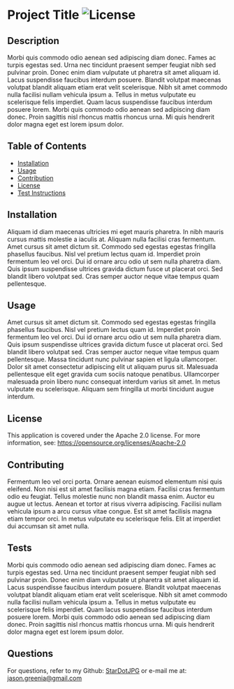 # Project Title ![License](https://img.shields.io/badge/License-Apache_2.0-blue.svg)

  ## Description
  Morbi quis commodo odio aenean sed adipiscing diam donec. Fames ac turpis egestas sed. Urna nec tincidunt praesent semper feugiat nibh sed pulvinar proin. Donec enim diam vulputate ut pharetra sit amet aliquam id. Lacus suspendisse faucibus interdum posuere. Blandit volutpat maecenas volutpat blandit aliquam etiam erat velit scelerisque. Nibh sit amet commodo nulla facilisi nullam vehicula ipsum a. Tellus in metus vulputate eu scelerisque felis imperdiet. Quam lacus suspendisse faucibus interdum posuere lorem. Morbi quis commodo odio aenean sed adipiscing diam donec. Proin sagittis nisl rhoncus mattis rhoncus urna. Mi quis hendrerit dolor magna eget est lorem ipsum dolor.

  ## Table of Contents
  - [Installation](#installation)
  - [Usage](#usage)
  - [Contribution](#contribution)
  - [License](#license)
  - [Test Instructions](#tests)

  ## Installation
  Aliquam id diam maecenas ultricies mi eget mauris pharetra. In nibh mauris cursus mattis molestie a iaculis at. Aliquam nulla facilisi cras fermentum. Amet cursus sit amet dictum sit. Commodo sed egestas egestas fringilla phasellus faucibus. Nisl vel pretium lectus quam id. Imperdiet proin fermentum leo vel orci. Dui id ornare arcu odio ut sem nulla pharetra diam. Quis ipsum suspendisse ultrices gravida dictum fusce ut placerat orci. Sed blandit libero volutpat sed. Cras semper auctor neque vitae tempus quam pellentesque. 

  ## Usage
  Amet cursus sit amet dictum sit. Commodo sed egestas egestas fringilla phasellus faucibus. Nisl vel pretium lectus quam id. Imperdiet proin fermentum leo vel orci. Dui id ornare arcu odio ut sem nulla pharetra diam. Quis ipsum suspendisse ultrices gravida dictum fusce ut placerat orci. Sed blandit libero volutpat sed. Cras semper auctor neque vitae tempus quam pellentesque. Massa tincidunt nunc pulvinar sapien et ligula ullamcorper. Dolor sit amet consectetur adipiscing elit ut aliquam purus sit. Malesuada pellentesque elit eget gravida cum sociis natoque penatibus. Ullamcorper malesuada proin libero nunc consequat interdum varius sit amet. In metus vulputate eu scelerisque. Aliquam sem fringilla ut morbi tincidunt augue interdum.
  
  ## License
  This application is covered under the Apache 2.0 license. For more information, see: https://opensource.org/licenses/Apache-2.0
  
  ## Contributing
  Fermentum leo vel orci porta. Ornare aenean euismod elementum nisi quis eleifend. Non nisi est sit amet facilisis magna etiam. Facilisi cras fermentum odio eu feugiat. Tellus molestie nunc non blandit massa enim. Auctor eu augue ut lectus. Aenean et tortor at risus viverra adipiscing. Facilisi nullam vehicula ipsum a arcu cursus vitae congue. Est sit amet facilisis magna etiam tempor orci. In metus vulputate eu scelerisque felis. Elit at imperdiet dui accumsan sit amet nulla.

  ## Tests
  Morbi quis commodo odio aenean sed adipiscing diam donec. Fames ac turpis egestas sed. Urna nec tincidunt praesent semper feugiat nibh sed pulvinar proin. Donec enim diam vulputate ut pharetra sit amet aliquam id. Lacus suspendisse faucibus interdum posuere. Blandit volutpat maecenas volutpat blandit aliquam etiam erat velit scelerisque. Nibh sit amet commodo nulla facilisi nullam vehicula ipsum a. Tellus in metus vulputate eu scelerisque felis imperdiet. Quam lacus suspendisse faucibus interdum posuere lorem. Morbi quis commodo odio aenean sed adipiscing diam donec. Proin sagittis nisl rhoncus mattis rhoncus urna. Mi quis hendrerit dolor magna eget est lorem ipsum dolor.

  ## Questions
  For questions, refer to my Github: [StarDotJPG](https://github.com/StarDotJPG) or e-mail me at: [jason.greenia@gmail.com](mailto:jason.greenia@gmail.com)
